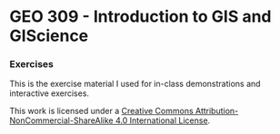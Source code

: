 # GEO 309 - Introduction to GIS and GIScience

### Exercises

This is the exercise material I used for in-class demonstrations and interactive exercises.

This work is licensed under a [Creative Commons Attribution-NonCommercial-ShareAlike 4.0 International License](http://creativecommons.org/licenses/by-nc-sa/4.0/).
